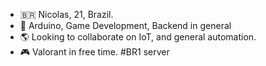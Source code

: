 - 🇧🇷 Nicolas, 21, Brazil.
- 👀 Arduino, Game Development, Backend in general
- 🌎 Looking to collaborate on IoT, and general automation. 
- 🎮 Valorant in free time. #BR1 server
